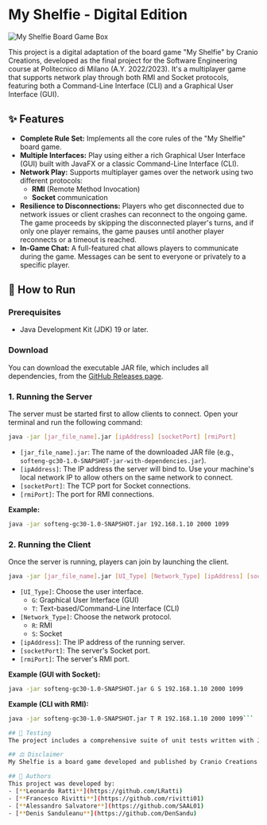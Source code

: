 # My Shelfie - Digital Edition

![My Shelfie Board Game Box](https://www.craniocreations.it/storage/media/products/54/112/My_Shelfie_box_ITA-ENG.png)

This project is a digital adaptation of the board game "My Shelfie" by Cranio Creations, developed as the final project for the Software Engineering course at Politecnico di Milano (A.Y. 2022/2023). It's a multiplayer game that supports network play through both RMI and Socket protocols, featuring both a Command-Line Interface (CLI) and a Graphical User Interface (GUI).

## ✨ Features

- **Complete Rule Set:** Implements all the core rules of the "My Shelfie" board game.
- **Multiple Interfaces:** Play using either a rich Graphical User Interface (GUI) built with JavaFX or a classic Command-Line Interface (CLI).
- **Network Play:** Supports multiplayer games over the network using two different protocols:
    - **RMI** (Remote Method Invocation)
    - **Socket** communication
- **Resilience to Disconnections:** Players who get disconnected due to network issues or client crashes can reconnect to the ongoing game. The game proceeds by skipping the disconnected player's turns, and if only one player remains, the game pauses until another player reconnects or a timeout is reached.
- **In-Game Chat:** A full-featured chat allows players to communicate during the game. Messages can be sent to everyone or privately to a specific player.

## 🚀 How to Run

### Prerequisites
- Java Development Kit (JDK) 19 or later.

### Download
You can download the executable JAR file, which includes all dependencies, from the [GitHub Releases page](https://github.com/rivitti01/ing-sw-2023-ratti-rivitti-salvatore-sanduleanu/releases/download/MyShelfie/softeng-gc30-1.0-SNAPSHOT-jar-with-dependencies.jar).

### 1. Running the Server
The server must be started first to allow clients to connect. Open your terminal and run the following command:

```bash
java -jar [jar_file_name].jar [ipAddress] [socketPort] [rmiPort]
```
- `[jar_file_name].jar`: The name of the downloaded JAR file (e.g., `softeng-gc30-1.0-SNAPSHOT-jar-with-dependencies.jar`).
- `[ipAddress]`: The IP address the server will bind to. Use your machine's local network IP to allow others on the same network to connect.
- `[socketPort]`: The TCP port for Socket connections.
- `[rmiPort]`: The port for RMI connections.

**Example:**
```bash
java -jar softeng-gc30-1.0-SNAPSHOT.jar 192.168.1.10 2000 1099
```

### 2. Running the Client
Once the server is running, players can join by launching the client.

```bash
java -jar [jar_file_name].jar [UI_Type] [Network_Type] [ipAddress] [socketPort] [rmiPort]
```
- `[UI_Type]`: Choose the user interface.
    - `G`: Graphical User Interface (GUI)
    - `T`: Text-based/Command-Line Interface (CLI)
- `[Network_Type]`: Choose the network protocol.
    - `R`: RMI
    - `S`: Socket
- `[ipAddress]`: The IP address of the running server.
- `[socketPort]`: The server's Socket port.
- `[rmiPort]`: The server's RMI port.

**Example (GUI with Socket):**
```bash
java -jar softeng-gc30-1.0-SNAPSHOT.jar G S 192.168.1.10 2000 1099
```

**Example (CLI with RMI):**
```bash
java -jar softeng-gc30-1.0-SNAPSHOT.jar T R 192.168.1.10 2000 1099```

## 🧪 Testing
The project includes a comprehensive suite of unit tests written with JUnit to ensure code quality and correctness. You can view the test coverage report [here](https://github.com/rivitti01/ing-sw-2023-ratti-rivitti-salvatore-sanduleanu/blob/main/documents/image.png).

## ⚖️ Disclaimer
My Shelfie is a board game developed and published by Cranio Creations Srl. The graphical content in this project that is attributable to the original board game is used with the approval of Cranio Creations Srl for educational purposes only. The distribution, copying, or reproduction of the content and images in any form outside of this project, as well as the redistribution and publication of the content and images for purposes other than the one mentioned above, is prohibited. Commercial use of said content is also forbidden.

## 👥 Authors
This project was developed by:
- [**Leonardo Ratti**](https://github.com/LRatti)
- [**Francesco Rivitti**](https://github.com/rivitti01)
- [**Alessandro Salvatore**](https://github.com/SAAL01)
- [**Denis Sanduleanu**](https://github.com/DenSandu)
